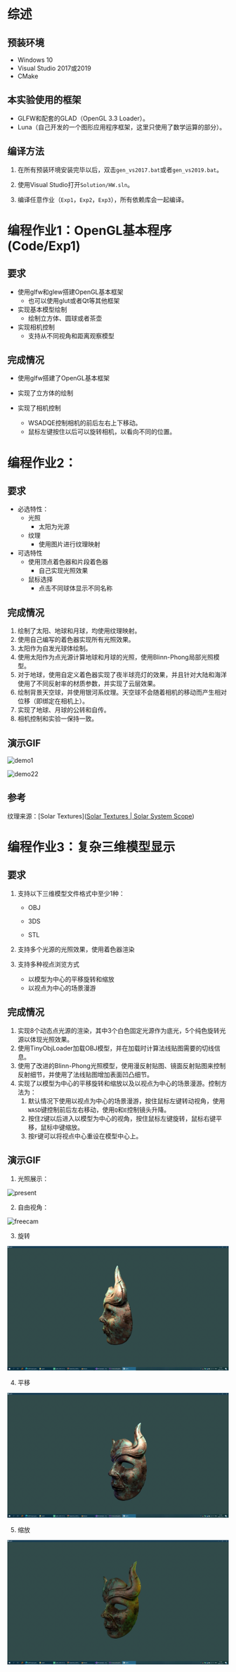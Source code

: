 # 综述

## 预装环境

* Windows 10
* Visual Studio 2017或2019
* CMake

## 本实验使用的框架

* GLFW和配套的GLAD（OpenGL 3.3 Loader）。
* Luna（自己开发的一个图形应用程序框架，这里只使用了数学运算的部分）。

## 编译方法

1. 在所有预装环境安装完毕以后，双击`gen_vs2017.bat`或者`gen_vs2019.bat`。

2. 使用Visual Studio打开`Solution/HW.sln`。

3. 编译任意作业（`Exp1`，`Exp2`，`Exp3`），所有依赖库会一起编译。

# 编程作业1：OpenGL基本程序 (Code/Exp1)

## 要求

- 使用glfw和glew搭建OpenGL基本框架
  - 也可以使用glut或者Qt等其他框架
- 实现基本模型绘制
  - 绘制立方体、圆球或者茶壶
- 实现相机控制
  - 支持从不同视角和距离观察模型

## 完成情况

- 使用glfw搭建了OpenGL基本框架

- 实现了立方体的绘制

- 实现了相机控制

  - WSADQE控制相机的前后左右上下移动。
  - 鼠标左键按住以后可以旋转相机，以看向不同的位置。


# 编程作业2：

## 要求

- 必选特性：
  - 光照
    - 太阳为光源
  - 纹理
    - 使用图片进行纹理映射
- 可选特性
  - 使用顶点着色器和片段着色器
    - 自己实现光照效果
  - 鼠标选择
    - 点击不同球体显示不同名称

## 完成情况

1. 绘制了太阳、地球和月球，均使用纹理映射。
2. 使用自己编写的着色器实现所有光照效果。
3. 太阳作为自发光球体绘制。
4. 使用太阳作为点光源计算地球和月球的光照，使用Blinn-Phong局部光照模型。
5. 对于地球，使用自定义着色器实现了夜半球亮灯的效果，并且针对大陆和海洋使用了不同反射率的材质参数，并实现了云层效果。
6. 绘制背景天空球，并使用银河系纹理。天空球不会随着相机的移动而产生相对位移（即绑定在相机上）。
7. 实现了地球、月球的公转和自传。
8. 相机控制和实验一保持一致。

## 演示GIF

![demo1](./Res/demo21.gif)

![demo22](./Res/demo22.gif)

## 参考

纹理来源：[Solar Textures]([Solar Textures | Solar System Scope](https://www.solarsystemscope.com/textures/))

# 编程作业3：复杂三维模型显示

## 要求

1. 支持以下三维模型文件格式中至少1种：

   * OBJ

   * 3DS

   * STL

2. 支持多个光源的光照效果，使用着色器渲染

3. 支持多种视点浏览方式
   * 以模型为中心的平移旋转和缩放
   * 以视点为中心的场景漫游

## 完成情况

1. 实现8个动态点光源的渲染，其中3个白色固定光源作为底光，5个纯色旋转光源以体现光照效果。
2. 使用TinyObjLoader加载OBJ模型，并在加载时计算法线贴图需要的切线信息。
3. 使用了改进的Blinn-Phong光照模型，使用漫反射贴图、镜面反射贴图来控制反射细节，并使用了法线贴图增加表面凹凸细节。
4. 实现了以模型为中心的平移旋转和缩放以及以视点为中心的场景漫游。控制方法为：
   1. 默认情况下使用以视点为中心的场景漫游，按住鼠标左键转动视角，使用`WASD`键控制前后左右移动，使用`Q`和`E`控制镜头升降。
   2. 按住`Z`键以后进入以模型为中心的视角，按住鼠标左键旋转，鼠标右键平移，鼠标中键缩放。
   3. 按`F`键可以将视点中心重设在模型中心上。

## 演示GIF

1. 光照展示：

![present](./Res/present.gif)

2. 自由视角：

![freecam](./Res/freecam.gif)

3. 旋转

![rotate](./Res/rotate.gif)

4. 平移

![pan](./Res/pan.gif)

5. 缩放

![zoom](./Res/zoom.gif)
